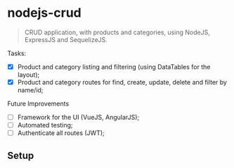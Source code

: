 # nodejs-crud

> CRUD application, with products and categories, using NodeJS, ExpressJS and SequelizeJS.

Tasks:
- [X] Product and category listing and filtering (using DataTables for the layout);
- [X] Product and category routes for find, create, update, delete and filter by name/id;

Future Improvements
- [ ] Framework for the UI (VueJS, AngularJS);
- [ ] Automated testing;
- [ ] Authenticate all routes (JWT);

## Setup
